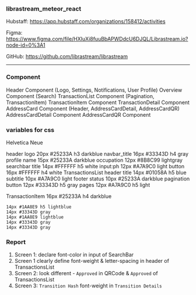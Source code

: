 ### librastream_meteor_react

Hubstaff: https://app.hubstaff.com/organizations/158412/activities

Figma: https://www.figma.com/file/HXIuXi8fuuBbAPWDdcU6DJQL/Librastream.io?node-id=0%3A1

GitHub: https://github.com/librastream/librastream

-----
### Component
Header Component (Logo, Settings, Notifications, User Profile)
Overview Component (Search)
TransactionList Component (Pagination, TransactionItem)
TransactionItem Component
TransactionDetail Component
AddressCard Component (Header, AddressCardDetail, AddressCardQR)
AddressCardDetail Component
AddressCardQR Component

### variables for css
Helvetica Neue

header
    logo            20px #25233A h3 darkblue
    navbar_title    16px #33343D h4 gray
    profile
        name        15px #25233A darkblue
        occupation  12px #8B8C99 lightgray
searchbar
    title           14px #FFFFFF h5 white
    input:ph        12px #A7A9C0 light
    button          16px #FFFFFF h4 white
TransactionsList
    header
        title       14px #01058A h5 blue
        subtitle    10px #A7A9C0 light
    footer
        status      10px #25233A darkblue
        pagination
            button  12px #33343D h5 gray
            pages   12px #A7A9C0 h5 light

TransactionItem
    16px #25233A h4 darkblue

    14px #1AA8E9 h5 lightblue
    14px #33343D gray
    14px #1AA8E9 lightblue
    14px #33343D gray
    14px #33343D gray


### Report
1. Screen 1: declare font-color in input of SearchBar
2. Screen 1  clearly define font-weight & letter-spacing in header of TransactionsList
3. Screen 2: look different - `Approved` in QRCode & `Approved` of TransactionsList
4. Screen 3: `Transition Hash` font-weight in `Transition Details`
